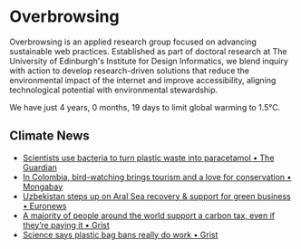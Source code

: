 # Overbrowsing

Overbrowsing is an applied research group focused on advancing sustainable web practices. Established as part of doctoral research at The University of Edinburgh's Institute for Design Informatics, we blend inquiry with action to develop research-driven solutions that reduce the environmental impact of the internet and improve accessibility, aligning technological potential with environmental stewardship.

<!-- clock-time -->
We have just 4 years, 0 months, 19 days to limit global warming to 1.5°C.
<!-- /clock-time -->

## Climate News
<!-- clock-news -->
- [Scientists use bacteria to turn plastic waste into paracetamol • The Guardian](https://www.theguardian.com/science/2025/jun/23/scientists-use-e-coli-bacteria-to-turn-plastic-waste-into-paracetamol-painkiller )
- [In Colombia, bird-watching brings tourism and a love for conservation • Mongabay](https://news.mongabay.com/2025/06/in-colombia-bird-watching-brings-tourism-and-a-love-for-conservation/ )
- [Uzbekistan steps up on Aral Sea recovery & support for green business • Euronews](https://www.euronews.com/green/2025/06/20/more-trees-more-tools-uzbekistan-steps-up-on-aral-sea-recovery-and-support-for-green-busin )
- [A majority of people around the world support a carbon tax, even if they’re paying it • Grist](https://grist.org/climate/a-majority-of-people-around-the-world-support-a-carbon-tax-even-if-theyre-paying-it/ )
- [Science says plastic bag bans really do work • Grist](https://grist.org/science/plastic-bag-ban-beach-cleanups-ocean-conservancy-study/ )
<!-- /clock-news -->
